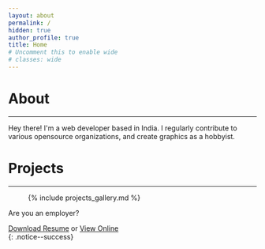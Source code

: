 ```yaml
---
layout: about
permalink: /
hidden: true
author_profile: true
title: Home
# Uncomment this to enable wide
# classes: wide
---
```


# About
-------
Hey there! 
I'm a web developer based in India. I regularly contribute to various opensource organizations, and create graphics as a hobbyist.  

# Projects
----------
<figure>
    {% include projects_gallery.md %}
</figure>

<div>
    <p>Are you an employer?</p>
    <a href="/assets/Resume.pdf" download class="btn btn--inverse btn--small" target="_blank"><i class="fas fa-file-download"></i> Download Resume</a>
    or
    <a href="/assets/Resume.pdf" class="btn btn--inverse btn--small" target="_blank"><i class="fas fa-file"></i> View Online</a>
</div>
{: .notice--success}
